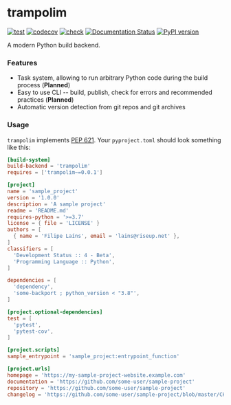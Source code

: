 # trampolim

[![test](https://github.com/FFY00/trampolim/actions/workflows/test.yml/badge.svg)](https://github.com/FFY00/trampolim/actions/workflows/test.yml)
[![codecov](https://codecov.io/gh/FFY00/trampolim/branch/main/graph/badge.svg?token=QAfQGa1bld)](https://codecov.io/gh/FFY00/trampolim)
[![check](https://github.com/FFY00/trampolim/actions/workflows/check.yml/badge.svg)](https://github.com/FFY00/trampolim/actions/workflows/check.yml)
[![Documentation Status](https://readthedocs.org/projects/trampolim/badge/?version=latest)](https://trampolim.readthedocs.io/en/latest/?badge=latest)
[![PyPI version](https://badge.fury.io/py/trampolim.svg)](https://pypi.org/project/trampolim/)

A modern Python build backend.

### Features

- Task system, allowing to run arbitrary Python code during the build process (**Planned**)
- Easy to use CLI -- build, publish, check for errors and recommended practices (**Planned**)
- Automatic version detection from git repos and git archives

### Usage

`trampolim` implements [PEP 621](https://www.python.org/dev/peps/pep-0621).
Your `pyproject.toml` should look something like this:

```toml
[build-system]
build-backend = 'trampolim'
requires = ['trampolim~=0.0.1']

[project]
name = 'sample_project'
version = '1.0.0'
description = 'A sample project'
readme = 'README.md'
requires-python = '>=3.7'
license = { file = 'LICENSE' }
authors = [
  { name = 'Filipe Laíns', email = 'lains@riseup.net' },
]
classifiers = [
  'Development Status :: 4 - Beta',
  'Programming Language :: Python',
]

dependencies = [
  'dependency',
  'some-backport ; python_version < "3.8"',
]

[project.optional-dependencies]
test = [
  'pytest',
  'pytest-cov',
]

[project.scripts]
sample_entrypoint = 'sample_project:entrypoint_function'

[project.urls]
homepage = 'https://my-sample-project-website.example.com'
documentation = 'https://github.com/some-user/sample-project'
repository = 'https://github.com/some-user/sample-project'
changelog = 'https://github.com/some-user/sample-project/blob/master/CHANGELOG.rst'
```
